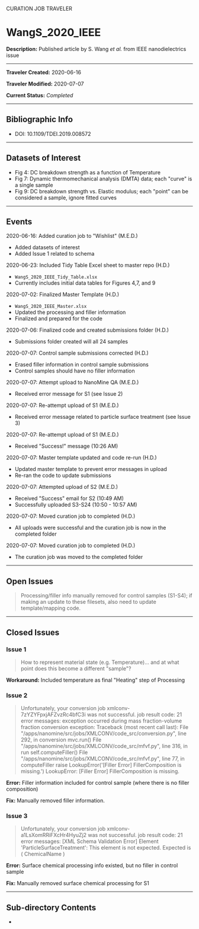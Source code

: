 CURATION JOB TRAVELER

# WangS_2020_IEEE

**Description:** Published article by S. Wang *et al.* from IEEE nanodielectrics issue

---

**Traveler Created:** 2020-06-16

**Traveler Modified:** 2020-07-07

**Current Status:** *Completed*

---

## Bibliographic Info

* DOI: 10.1109/TDEI.2019.008572

---

## Datasets of Interest

* Fig 4: DC breakdown strength as a function of Temperature
* Fig 7: Dynamic thermomechanical analysis (DMTA) data; each "curve" is a single sample
* Fig 9: DC breakdown strength vs. Elastic modulus; each "point" can be considered a sample, ignore fitted curves


---

## Events

2020-06-16: Added curation job to "Wishlist" (M.E.D.)
* Added datasets of interest
* Added Issue 1 related to schema

2020-06-23: Included Tidy Table Excel sheet to master repo (H.D.)
* `WangS_2020_IEEE_Tidy_Table.xlsx`
* Currently includes initial data tables for Figures 4,7, and 9

2020-07-02: Finalized Master Template (H.D.)
* `WangS_2020_IEEE_Master.xlsx`
* Updated the processing and filler information
* Finalized and prepared for the code

2020-07-06: Finalized code and created submissions folder (H.D.)
* Submissions folder created will all 24 samples

2020-07-07: Control sample submissions corrected (H.D.)
* Erased filler information in control sample submissions
* Control samples should have no filler information

2020-07-07: Attempt upload to NanoMine QA (M.E.D.)
* Received error message for S1 (see Issue 2)

2020-07-07: Re-attempt upload of S1 (M.E.D.)
* Received error message related to particle surface treatment (see Issue 3)

2020-07-07: Re-attempt upload of S1 (M.E.D.)
* Received "Success!" message (10:26 AM)

2020-07-07: Master template updated and code re-run (H.D.)
* Updated master template to prevent error messages in upload
* Re-ran the code to update submissions

2020-07-07: Attempted upload of S2 (M.E.D.)
* Received "Success" email for S2 (10:49 AM)
* Successfully uploaded S3-S24 (10:50 - 10:57 AM)

2020-07-07: Moved curation job to completed (H.D.)
* All uploads were successful and the curation job is now in the completed folder

2020-07-07: Moved curation job to completed (H.D.)
* The curation job was moved to the completed folder



---

## Open Issues

>Processing/filler info manually removed for control samples (S1-S4); if making an update to these filesets, also need to update template/mapping code.

---

## Closed Issues

### Issue 1

> How to represent material state (e.g. Temperature)... and at what point does this become a different "sample"?

**Workaround:** Included temperature as final "Heating" step of Processing

### Issue 2

>Unfortunately, your conversion job xmlconv-7zYZYFpxjAFZvzRc4bfC3i was not successful.
>job result code: 21
>error messages: exception occurred during mass fraction-volume fraction conversion exception: Traceback (most recent call last): File "/apps/nanomine/src/jobs/XMLCONV/code_src/conversion.py", line 292, in conversion mvc.run() File "/apps/nanomine/src/jobs/XMLCONV/code_src/mfvf.py", line 316, in run self.computeFiller() File "/apps/nanomine/src/jobs/XMLCONV/code_src/mfvf.py", line 77, in computeFiller raise LookupError('[Filler Error] FillerComposition is missing.') LookupError: [Filler Error] FillerComposition is missing.

**Error:** Filler information included for control sample (where there is no filler composition)

**Fix:** Manually removed filler information.

### Issue 3
>Unfortunately, your conversion job xmlconv-a1LsXomRRiFXcHr4HyuZj2 was not successful.
>job result code: 21
>error messages: [XML Schema Validation Error] Element 'ParticleSurfaceTreatment': This element is not expected. Expected is ( ChemicalName )

**Error:** Surface chemical processing info existed, but no filler in control sample

**Fix:** Manually removed surface chemical processing for S1



---

## Sub-directory Contents

* 
